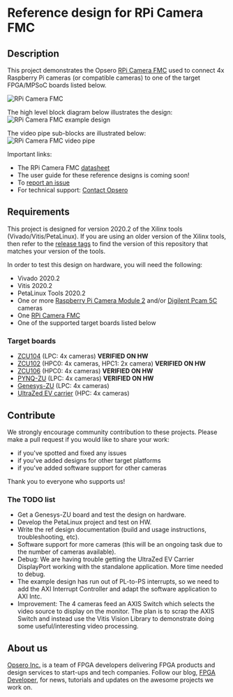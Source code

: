 # Reference design for RPi Camera FMC

## Description

This project demonstrates the Opsero [RPi Camera FMC](https://camerafmc.com/docs/rpi-camera-fmc/overview/) used to
connect 4x Raspberry Pi cameras (or compatible cameras) to one of the target FPGA/MPSoC boards listed below.

![RPi Camera FMC](https://www.fpgadeveloper.com/camera-fmc-connecting-mipi-cameras-to-fpgas/images/rpi-camera-fmc-pynq-zu-1.jpg "RPi Camera FMC")

The high level block diagram below illustrates the design:
![RPi Camera FMC example design](https://camerafmc.com/docs/rpi-camera-fmc/example-designs/block-diagram-top-level_huec5a19c1eaa45c8ca2267d18798bfdb8_38374_941x0_resize_q75_h2_box_3.webp "RPi Camera FMC example design")

The video pipe sub-blocks are illustrated below:
![RPi Camera FMC video pipe](https://camerafmc.com/docs/rpi-camera-fmc/example-designs/video-pipe-block-diagram_hua0506aba2666ba749a549f56cc090275_16242_981x0_resize_q75_h2_box_3.webp "RPi Camera FMC video pipe")

Important links:
* The RPi Camera FMC [datasheet](https://camerafmc.com/docs/rpi-camera-fmc/overview/)
* The user guide for these reference designs is coming soon!
* To [report an issue](https://github.com/fpgadeveloper/rpi-camera-fmc/issues)
* For technical support: [Contact Opsero](https://opsero.com/contact-us)

## Requirements

This project is designed for version 2020.2 of the Xilinx tools (Vivado/Vitis/PetaLinux). 
If you are using an older version of the Xilinx tools, then refer to the 
[release tags](https://github.com/fpgadeveloper/rpi-camera-fmc/releases "releases")
to find the version of this repository that matches your version of the tools.

In order to test this design on hardware, you will need the following:

* Vivado 2020.2
* Vitis 2020.2
* PetaLinux Tools 2020.2
* One or more [Raspberry Pi Camera Module 2](https://www.raspberrypi.com/products/camera-module-v2/) and/or 
  [Digilent Pcam 5C](https://digilent.com/shop/pcam-5c-5-mp-fixed-focus-color-camera-module/) cameras
* One [RPi Camera FMC](https://camerafmc.com/buy/ "RPi Camera FMC")
* One of the supported target boards listed below

### Target boards

* [ZCU104](https://www.xilinx.com/zcu104) (LPC: 4x cameras) **VERIFIED ON HW**
* [ZCU102](https://www.xilinx.com/zcu102) (HPC0: 4x cameras, HPC1: 2x camera) **VERIFIED ON HW**
* [ZCU106](https://www.xilinx.com/zcu106) (HPC0: 4x cameras) **VERIFIED ON HW**
* [PYNQ-ZU](https://www.tulembedded.com/FPGA/ProductsPYNQ-ZU.html) (LPC: 4x cameras) **VERIFIED ON HW**
* [Genesys-ZU](https://digilent.com/shop/genesys-zu-zynq-ultrascale-mpsoc-development-board/) (LPC: 4x cameras)
* [UltraZed EV carrier](https://www.xilinx.com/products/boards-and-kits/1-y3n9v1.html) (HPC: 4x cameras)

## Contribute

We strongly encourage community contribution to these projects. Please make a pull request if you
would like to share your work:
* if you've spotted and fixed any issues
* if you've added designs for other target platforms
* if you've added software support for other cameras

Thank you to everyone who supports us!

### The TODO list

* Get a Genesys-ZU board and test the design on hardware.
* Develop the PetaLinux project and test on HW.
* Write the ref design documentation (build and usage instructions, troubleshooting, etc).
* Software support for more cameras (this will be an ongoing task due to the number of cameras available).
* Debug: We are having trouble getting the UltraZed EV Carrier DisplayPort working with the standalone
  application. More time needed to debug.
* The example design has run out of PL-to-PS interrupts, so we need to add the AXI Interrupt Controller and
  adapt the software application to AXI Intc.
* Improvement: The 4 cameras feed an AXIS Switch which selects the video source to display on the monitor.
  The plan is to scrap the AXIS Switch and instead use the Vitis Vision Library to demonstrate doing some 
  useful/interesting video processing.

## About us

[Opsero Inc.](https://opsero.com "Opsero Inc.") is a team of FPGA developers delivering FPGA products and 
design services to start-ups and tech companies. Follow our blog, 
[FPGA Developer](https://www.fpgadeveloper.com "FPGA Developer"), for news, tutorials and
updates on the awesome projects we work on.

